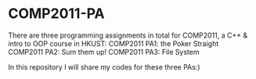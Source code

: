 # COMP2011-PA

There are three programming assignments in total for COMP2011, a C++ & intro to OOP course in HKUST:
COMP2011 PA1: the Poker Straight
COMP2011 PA2: Sum them up!
COMP2011 PA3: File System

In this repository I will share my codes for these three PAs:)
